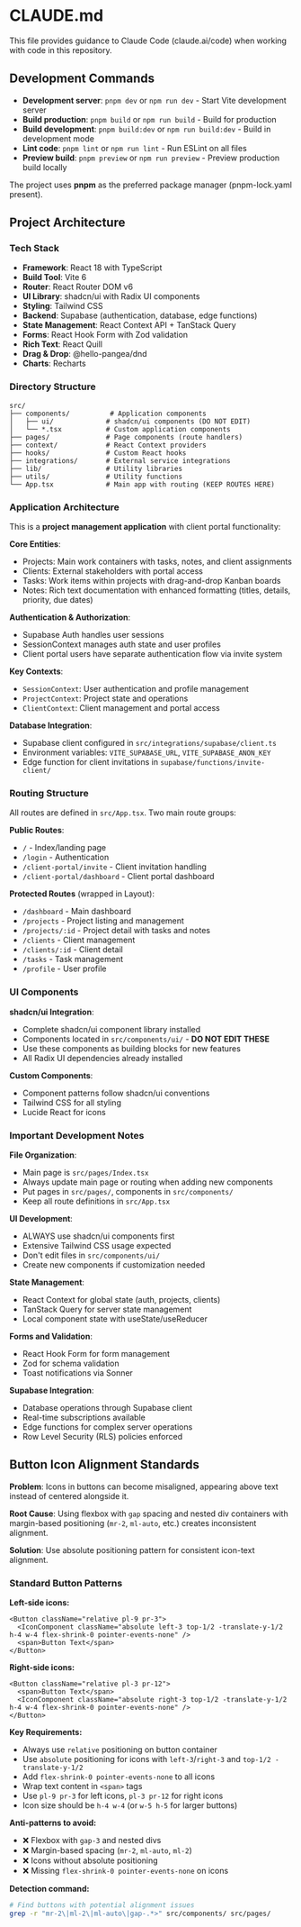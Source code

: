 # CLAUDE.md

This file provides guidance to Claude Code (claude.ai/code) when working with code in this repository.

## Development Commands

- **Development server**: `pnpm dev` or `npm run dev` - Start Vite development server
- **Build production**: `pnpm build` or `npm run build` - Build for production
- **Build development**: `pnpm build:dev` or `npm run build:dev` - Build in development mode
- **Lint code**: `pnpm lint` or `npm run lint` - Run ESLint on all files
- **Preview build**: `pnpm preview` or `npm run preview` - Preview production build locally

The project uses **pnpm** as the preferred package manager (pnpm-lock.yaml present).

## Project Architecture

### Tech Stack
- **Framework**: React 18 with TypeScript
- **Build Tool**: Vite 6
- **Router**: React Router DOM v6
- **UI Library**: shadcn/ui with Radix UI components
- **Styling**: Tailwind CSS
- **Backend**: Supabase (authentication, database, edge functions)
- **State Management**: React Context API + TanStack Query
- **Forms**: React Hook Form with Zod validation
- **Rich Text**: React Quill
- **Drag & Drop**: @hello-pangea/dnd
- **Charts**: Recharts

### Directory Structure
```
src/
├── components/          # Application components
│   ├── ui/             # shadcn/ui components (DO NOT EDIT)
│   └── *.tsx           # Custom application components
├── pages/              # Page components (route handlers)
├── context/            # React Context providers
├── hooks/              # Custom React hooks
├── integrations/       # External service integrations
├── lib/                # Utility libraries
├── utils/              # Utility functions
└── App.tsx             # Main app with routing (KEEP ROUTES HERE)
```

### Application Architecture

This is a **project management application** with client portal functionality:

**Core Entities**:
- Projects: Main work containers with tasks, notes, and client assignments
- Clients: External stakeholders with portal access
- Tasks: Work items within projects with drag-and-drop Kanban boards
- Notes: Rich text documentation with enhanced formatting (titles, details, priority, due dates)

**Authentication & Authorization**:
- Supabase Auth handles user sessions
- SessionContext manages auth state and user profiles
- Client portal users have separate authentication flow via invite system

**Key Contexts**:
- `SessionContext`: User authentication and profile management
- `ProjectContext`: Project state and operations
- `ClientContext`: Client management and portal access

**Database Integration**:
- Supabase client configured in `src/integrations/supabase/client.ts`
- Environment variables: `VITE_SUPABASE_URL`, `VITE_SUPABASE_ANON_KEY`
- Edge function for client invitations in `supabase/functions/invite-client/`

### Routing Structure
All routes are defined in `src/App.tsx`. Two main route groups:

**Public Routes**:
- `/` - Index/landing page
- `/login` - Authentication
- `/client-portal/invite` - Client invitation handling
- `/client-portal/dashboard` - Client portal dashboard

**Protected Routes** (wrapped in Layout):
- `/dashboard` - Main dashboard
- `/projects` - Project listing and management
- `/projects/:id` - Project detail with tasks and notes
- `/clients` - Client management
- `/clients/:id` - Client detail
- `/tasks` - Task management
- `/profile` - User profile

### UI Components

**shadcn/ui Integration**:
- Complete shadcn/ui component library installed
- Components located in `src/components/ui/` - **DO NOT EDIT THESE**
- Use these components as building blocks for new features
- All Radix UI dependencies already installed

**Custom Components**:
- Component patterns follow shadcn/ui conventions
- Tailwind CSS for all styling
- Lucide React for icons

### Important Development Notes

**File Organization**:
- Main page is `src/pages/Index.tsx`
- Always update main page or routing when adding new components
- Put pages in `src/pages/`, components in `src/components/`
- Keep all route definitions in `src/App.tsx`

**UI Development**:
- ALWAYS use shadcn/ui components first
- Extensive Tailwind CSS usage expected
- Don't edit files in `src/components/ui/`
- Create new components if customization needed

**State Management**:
- React Context for global state (auth, projects, clients)
- TanStack Query for server state management
- Local component state with useState/useReducer

**Forms and Validation**:
- React Hook Form for form management
- Zod for schema validation
- Toast notifications via Sonner

**Supabase Integration**:
- Database operations through Supabase client
- Real-time subscriptions available
- Edge functions for complex server operations
- Row Level Security (RLS) policies enforced

## Button Icon Alignment Standards

**Problem**: Icons in buttons can become misaligned, appearing above text instead of centered alongside it.

**Root Cause**: Using flexbox with `gap` spacing and nested div containers with margin-based positioning (`mr-2`, `ml-auto`, etc.) creates inconsistent alignment.

**Solution**: Use absolute positioning pattern for consistent icon-text alignment.

### Standard Button Patterns

**Left-side icons:**
```tsx
<Button className="relative pl-9 pr-3">
  <IconComponent className="absolute left-3 top-1/2 -translate-y-1/2 h-4 w-4 flex-shrink-0 pointer-events-none" />
  <span>Button Text</span>
</Button>
```

**Right-side icons:**
```tsx
<Button className="relative pl-3 pr-12">
  <span>Button Text</span>
  <IconComponent className="absolute right-3 top-1/2 -translate-y-1/2 h-4 w-4 flex-shrink-0 pointer-events-none" />
</Button>
```

**Key Requirements:**
- Always use `relative` positioning on button container
- Use `absolute` positioning for icons with `left-3`/`right-3` and `top-1/2 -translate-y-1/2`
- Add `flex-shrink-0 pointer-events-none` to all icons
- Wrap text content in `<span>` tags
- Use `pl-9 pr-3` for left icons, `pl-3 pr-12` for right icons
- Icon size should be `h-4 w-4` (or `w-5 h-5` for larger buttons)

**Anti-patterns to avoid:**
- ❌ Flexbox with `gap-3` and nested divs
- ❌ Margin-based spacing (`mr-2`, `ml-auto`, `ml-2`)
- ❌ Icons without absolute positioning
- ❌ Missing `flex-shrink-0 pointer-events-none` on icons

**Detection command:**
```bash
# Find buttons with potential alignment issues
grep -r "mr-2\|ml-2\|ml-auto\|gap-.*>" src/components/ src/pages/
```